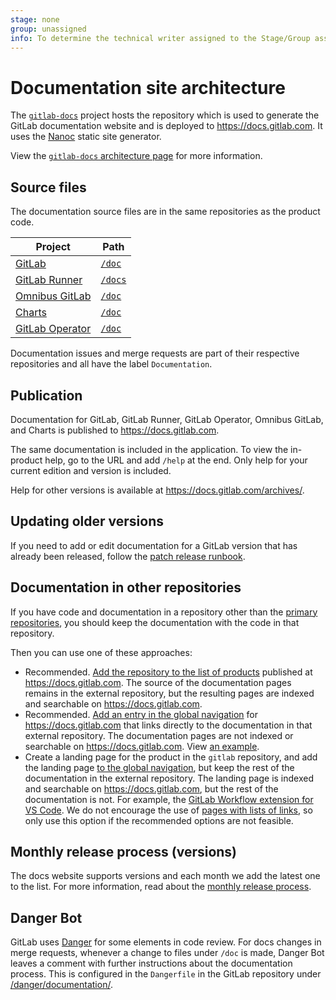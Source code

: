 ```yaml
---
stage: none
group: unassigned
info: To determine the technical writer assigned to the Stage/Group associated with this page, see https://about.gitlab.com/handbook/product/ux/technical-writing/#assignments
---
```


# Documentation site architecture

The [`gitlab-docs`](https://gitlab.com/gitlab-org/gitlab-docs) project hosts
the repository which is used to generate the GitLab documentation website and
is deployed to <https://docs.gitlab.com>. It uses the [Nanoc](https://nanoc.app/)
static site generator.

View the [`gitlab-docs` architecture page](https://gitlab.com/gitlab-org/gitlab-docs/-/blob/main/doc/architecture.md)
for more information.

## Source files

The documentation source files are in the same repositories as the product code.

| Project | Path |
| --- | --- |
| [GitLab](https://gitlab.com/gitlab-org/gitlab/) | [`/doc`](https://gitlab.com/gitlab-org/gitlab/-/tree/master/doc) |
| [GitLab Runner](https://gitlab.com/gitlab-org/gitlab-runner/) | [`/docs`](https://gitlab.com/gitlab-org/gitlab-runner/-/tree/main/docs) |
| [Omnibus GitLab](https://gitlab.com/gitlab-org/omnibus-gitlab/) | [`/doc`](https://gitlab.com/gitlab-org/omnibus-gitlab/tree/master/doc) |
| [Charts](https://gitlab.com/gitlab-org/charts/gitlab) | [`/doc`](https://gitlab.com/gitlab-org/charts/gitlab/tree/master/doc) |
| [GitLab Operator](https://gitlab.com/gitlab-org/cloud-native/gitlab-operator) | [`/doc`](https://gitlab.com/gitlab-org/cloud-native/gitlab-operator/-/tree/master/doc) |

Documentation issues and merge requests are part of their respective repositories and all have the label `Documentation`.

## Publication

Documentation for GitLab, GitLab Runner, GitLab Operator, Omnibus GitLab, and Charts is published to <https://docs.gitlab.com>.

The same documentation is included in the application. To view the in-product help,
go to the URL and add `/help` at the end.
Only help for your current edition and version is included.

Help for other versions is available at <https://docs.gitlab.com/archives/>.

## Updating older versions

If you need to add or edit documentation for a GitLab version that has already been
released, follow the [patch release runbook](https://gitlab.com/gitlab-org/release/docs/-/blob/master/general/patch/engineers.md).

## Documentation in other repositories

If you have code and documentation in a repository other than the [primary repositories](https://gitlab.com/gitlab-org/gitlab-docs/-/blob/main/doc/architecture.md),
you should keep the documentation with the code in that repository.

Then you can use one of these approaches:

- Recommended. [Add the repository to the list of products](https://gitlab.com/gitlab-org/gitlab-docs/-/blob/main/doc/development.md#add-a-new-product)
  published at <https://docs.gitlab.com>. The source of the documentation pages remains
  in the external repository, but the resulting pages are indexed and searchable on <https://docs.gitlab.com>.
- Recommended. [Add an entry in the global navigation](global_nav.md#add-a-navigation-entry) for
  <https://docs.gitlab.com> that links directly to the documentation in that external repository.
  The documentation pages are not indexed or searchable on <https://docs.gitlab.com>.
  View [an example](https://gitlab.com/gitlab-org/gitlab-docs/-/blob/fedb6378a3c92274ba3b6031df0d34455594e4cc/content/_data/navigation.yaml#L2944-L2946).
- Create a landing page for the product in the `gitlab` repository, and add the landing page
  [to the global navigation](global_nav.md#add-a-navigation-entry), but keep the rest
  of the documentation in the external repository. The landing page is indexed and
  searchable on <https://docs.gitlab.com>, but the rest of the documentation is not.
  For example, the [GitLab Workflow extension for VS Code](../../../user/project/repository/vscode.md).
  We do not encourage the use of [pages with lists of links](../topic_types/index.md#pages-and-topics-to-avoid),
  so only use this option if the recommended options are not feasible.

## Monthly release process (versions)

The docs website supports versions and each month we add the latest one to the list.
For more information, read about the [monthly release process](https://gitlab.com/gitlab-org/gitlab-docs/-/blob/main/doc/releases.md).

## Danger Bot

GitLab uses [Danger](https://github.com/danger/danger) for some elements in
code review. For docs changes in merge requests, whenever a change to files under `/doc`
is made, Danger Bot leaves a comment with further instructions about the documentation
process. This is configured in the `Dangerfile` in the GitLab repository under
[/danger/documentation/](https://gitlab.com/gitlab-org/gitlab/-/tree/master/danger/documentation).
